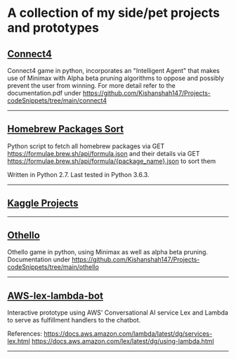 # A collection of my side/pet projects and prototypes

[Connect4](https://github.com/Kishanshah147/Projects-codeSnippets/tree/main/connect4)
----------------------------------------------------------------------------------------------------------------------------

Connect4 game in python, incorporates an "Intelligent Agent" that makes use of Minimax with Alpha beta pruning algorithms to oppose and possibly prevent the user from winning. For more detail refer to the documentation.pdf under https://github.com/Kishanshah147/Projects-codeSnippets/tree/main/connect4

----------------------------------------------------------------------------------------------------------------------------

[Homebrew Packages Sort](https://github.com/Kishanshah147/Projects-codeSnippets/tree/main/homebrew-packages-sort)
----------------------------------------------------------------------------------------------------------------------------

Python script to fetch all homebrew packages via GET https://formulae.brew.sh/api/formula.json and their details via GET https://formulae.brew.sh/api/formula/{package_name}.json to sort them

Written in Python 2.7. Last tested in Python 3.6.3.

----------------------------------------------------------------------------------------------------------------------------

[Kaggle Projects](https://github.com/Kishanshah147/Projects-codeSnippets/tree/main/kaggleProjects)
----------------------------------------------------------------------------------------------------------------------------

----------------------------------------------------------------------------------------------------------------------------

[Othello](https://github.com/Kishanshah147/Projects-codeSnippets/tree/main/othello)
----------------------------------------------------------------------------------------------------------------------------

Othello game in python, using Minimax as well as alpha beta pruning. Documentation under https://github.com/Kishanshah147/Projects-codeSnippets/tree/main/othello

----------------------------------------------------------------------------------------------------------------------------

[AWS-lex-lambda-bot](https://github.com/Kishanshah147/Projects-codeSnippets/tree/main/aws-lex-lambda-bot)
----------------------------------------------------------------------------------------------------------------------------

Interactive prototype using AWS' Conversational AI service Lex and Lambda to serve as fulfillment handlers to the chatbot. 

References: https://docs.aws.amazon.com/lambda/latest/dg/services-lex.html
https://docs.aws.amazon.com/lex/latest/dg/using-lambda.html

----------------------------------------------------------------------------------------------------------------------------
